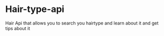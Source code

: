# Hair-type-api

Hair Api that allows you to search you hairtype and learn about it and get tips about it
